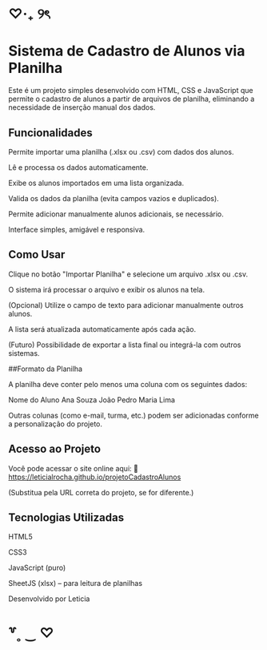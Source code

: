 # ♡‧₊ ୨ৎ
# Sistema de Cadastro de Alunos via Planilha

Este é um projeto simples desenvolvido com HTML, CSS e JavaScript que permite o cadastro de alunos a partir de arquivos de planilha, eliminando a necessidade de inserção manual dos dados.

## Funcionalidades

Permite importar uma planilha (.xlsx ou .csv) com dados dos alunos.

Lê e processa os dados automaticamente.

Exibe os alunos importados em uma lista organizada.

Valida os dados da planilha (evita campos vazios e duplicados).

Permite adicionar manualmente alunos adicionais, se necessário.

Interface simples, amigável e responsiva.


## Como Usar

Clique no botão "Importar Planilha" e selecione um arquivo .xlsx ou .csv.

O sistema irá processar o arquivo e exibir os alunos na tela.

(Opcional) Utilize o campo de texto para adicionar manualmente outros alunos.

A lista será atualizada automaticamente após cada ação.

(Futuro) Possibilidade de exportar a lista final ou integrá-la com outros sistemas.


##Formato da Planilha

A planilha deve conter pelo menos uma coluna com os seguintes dados:

Nome do Aluno
Ana Souza
João Pedro
Maria Lima

Outras colunas (como e-mail, turma, etc.) podem ser adicionadas conforme a personalização do projeto.

## Acesso ao Projeto

Você pode acessar o site online aqui:
🔗 https://leticialrocha.github.io/projetoCadastroAlunos

(Substitua pela URL correta do projeto, se for diferente.)

## Tecnologias Utilizadas

HTML5

CSS3

JavaScript (puro)

SheetJS (xlsx)
 – para leitura de planilhas

Desenvolvido por Leticia
# ꒷˳ ‿ ♡
